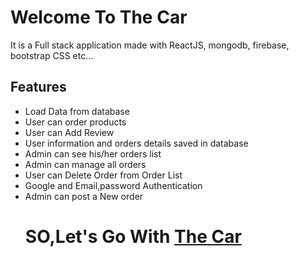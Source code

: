 <h1>Welcome To The Car</h1>
<p>It is a Full stack application made with ReactJS, mongodb, firebase, bootstrap CSS etc...</p>
 <h2>Features</h2>
 <ul>
 <li>Load Data from database</li>
 <li>User can order products
</li>
 <li>User can Add Review
</li>
 <li>User information and orders details saved in database
</li>
 <li>Admin can see his/her orders list
</li>
 <li>Admin can manage all orders
</li>
 <li>User can Delete Order from Order List
</li>
 <li>Google and Email,password Authentication
</li>
 <li>Admin can post a New order
</li>
<h1>SO,Let's Go With  
<a href="">The Car</a>
</h1>
 </ul>